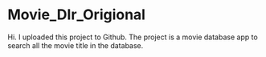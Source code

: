 # Movie_DIr_Origional
Hi. I uploaded this project to Github.
The project is a movie database app to search all the movie title in the database.
